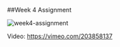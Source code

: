 ##Week 4 Assignment 

![week4-assignment](https://cloud.githubusercontent.com/assets/21225598/22897272/19b5231a-f1f1-11e6-8000-73a722768d8d.jpg)

Video: https://vimeo.com/203858137
